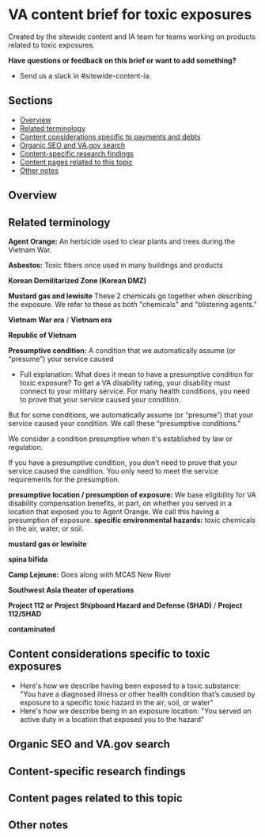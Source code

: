 # VA content brief for toxic exposures

Created by the sitewide content and IA team for teams working on products related to toxic exposures.

**Have questions or feedback on this brief or want to add something?**
- Send us a slack in #sitewide-content-ia.

## Sections

- [Overview](#overview)
- [Related terminology](#related-terminology)
- [Content considerations specific to payments and debts](#content-considerations-specific-to-toxic-exposures)
- [Organic SEO and VA.gov search](#organic-seo-and-va.gov-search)
- [Content-specific research findings](#content-specific-research-findings)
- [Content pages related to this topic](#content-pages-related-to-this-topic)
- [Other notes](#other-notes)

## Overview

## Related terminology

**Agent Orange:** An herbicide used to clear plants and trees during the Vietnam War.

**Asbestos:** Toxic fibers once used in many buildings and products

**Korean Demilitarized Zone (Korean DMZ)**

**Mustard gas and lewisite** These 2 chemicals go together when describing the exposure. We refer to these as both "chemicals" and "blistering agents."

**Vietnam War era** / **Vietnam era**

**Republic of Vietnam**

**Presumptive condition:** A condition that we automatically assume (or “presume”) your service caused
  - Full explanation: What does it mean to have a presumptive condition for toxic exposure?
To get a VA disability rating, your disability must connect to your military service. For many health conditions, you need to prove that your service caused your condition. 

But for some conditions, we automatically assume (or “presume”) that your service caused your condition. We call these “presumptive conditions.”

We consider a condition presumptive when it's established by law or regulation.

If you have a presumptive condition, you don’t need to prove that your service caused the condition. You only need to meet the service requirements for the presumption.

**presumptive location / presumption of exposure:** We base eligibility for VA disability compensation benefits, in part, on whether you served in a location that exposed you to Agent Orange. We call this having a presumption of exposure.
**specific environmental hazards:** toxic chemicals in the air, water, or soil.

**mustard gas or lewisite**

**spina bifida**

**Camp Lejeune:** Goes along with MCAS New River

**Southwest Asia theater of operations**

**Project 112 or Project Shipboard Hazard and Defense (SHAD)** / **Project 112/SHAD**

**contaminated**

## Content considerations specific to toxic exposures

- Here's how we describe having been exposed to a toxic substance: "You have a diagnosed illness or other health condition that’s caused by exposure to a specific toxic hazard in the air, soil, or water"
- Here's how we describe being in an exposure location: "You served on active duty in a location that exposed you to the hazard"

## Organic SEO and VA.gov search

## Content-specific research findings

## Content pages related to this topic

## Other notes


